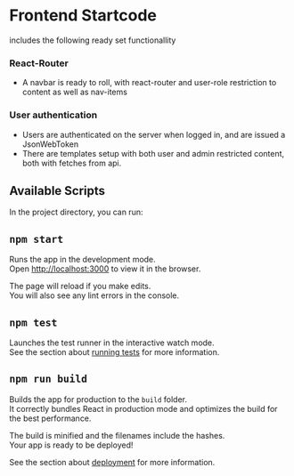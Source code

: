 # Frontend Startcode

 includes the following ready set functionallity

### React-Router 
  - A navbar is ready to roll, with react-router and user-role restriction to content as well as nav-items
### User authentication
  - Users are authenticated on the server when logged in, and are issued a JsonWebToken 
  - There are templates setup with both user and admin restricted content, both with fetches from api.


## Available Scripts
In the project directory, you can run:

## `npm start`

Runs the app in the development mode.\
Open [http://localhost:3000](http://localhost:3000) to view it in the browser.

The page will reload if you make edits.\
You will also see any lint errors in the console.

## `npm test`
Launches the test runner in the interactive watch mode.\
See the section about [running tests](https://facebook.github.io/create-react-app/docs/running-tests) for more information.

## `npm run build`

Builds the app for production to the `build` folder.\
It correctly bundles React in production mode and optimizes the build for the best performance.

The build is minified and the filenames include the hashes.\
Your app is ready to be deployed!

See the section about [deployment](https://facebook.github.io/create-react-app/docs/deployment) for more information.
